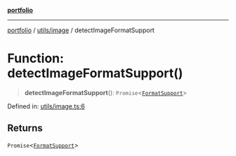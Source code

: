 [**portfolio**](../../../README.md)

***

[portfolio](../../../modules.md) / [utils/image](../README.md) / detectImageFormatSupport

# Function: detectImageFormatSupport()

> **detectImageFormatSupport**(): `Promise`\<[`FormatSupport`](../interfaces/FormatSupport.md)\>

Defined in: [utils/image.ts:6](https://github.com/tnorlund/Portfolio/blob/9fe356a0da3d2b12e76228abffab07fb49d40ba6/portfolio/utils/image.ts#L6)

## Returns

`Promise`\<[`FormatSupport`](../interfaces/FormatSupport.md)\>
